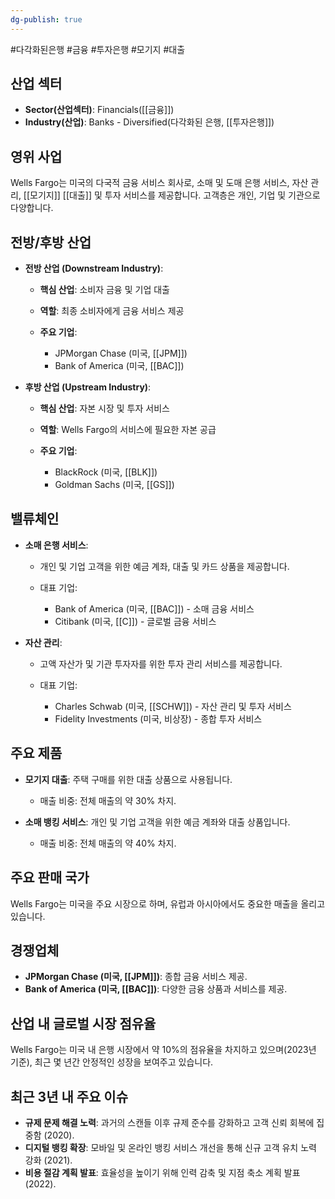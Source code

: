 ```yaml
---
dg-publish: true
---
```

#다각화된은행 #금융 #투자은행 #모기지 #대출

## 산업 섹터

- **Sector(산업섹터)**: Financials([[금융]])
- **Industry(산업)**: Banks - Diversified(다각화된 은행, [[투자은행]])

## 영위 사업

Wells Fargo는 미국의 다국적 금융 서비스 회사로, 소매 및 도매 은행 서비스, 자산 관리, [[모기지]] [[대출]] 및 투자 서비스를 제공합니다. 고객층은 개인, 기업 및 기관으로 다양합니다.

## 전방/후방 산업

- **전방 산업 (Downstream Industry)**:
    
    - **핵심 산업**: 소비자 금융 및 기업 대출
    - **역할**: 최종 소비자에게 금융 서비스 제공
    - **주요 기업**:
        
        - JPMorgan Chase (미국, [[JPM]])
        - Bank of America (미국, [[BAC]])

- **후방 산업 (Upstream Industry)**:
    
    - **핵심 산업**: 자본 시장 및 투자 서비스
    - **역할**: Wells Fargo의 서비스에 필요한 자본 공급
    - **주요 기업**:
        
        - BlackRock (미국, [[BLK]])
        - Goldman Sachs (미국, [[GS]])

## 밸류체인

- **소매 은행 서비스**:
    
    - 개인 및 기업 고객을 위한 예금 계좌, 대출 및 카드 상품을 제공합니다.
    - 대표 기업:
        
        - Bank of America (미국, [[BAC]]) - 소매 금융 서비스
        - Citibank (미국, [[C]]) - 글로벌 금융 서비스

- **자산 관리**:
    
    - 고액 자산가 및 기관 투자자를 위한 투자 관리 서비스를 제공합니다.
    - 대표 기업:
        
        - Charles Schwab (미국, [[SCHW]]) - 자산 관리 및 투자 서비스
        - Fidelity Investments (미국, 비상장) - 종합 투자 서비스


## 주요 제품

- **모기지 대출**: 주택 구매를 위한 대출 상품으로 사용됩니다.
    
    - 매출 비중: 전체 매출의 약 30% 차지.
    
- **소매 뱅킹 서비스**: 개인 및 기업 고객을 위한 예금 계좌와 대출 상품입니다.
    
    - 매출 비중: 전체 매출의 약 40% 차지.
    

## 주요 판매 국가

Wells Fargo는 미국을 주요 시장으로 하며, 유럽과 아시아에서도 중요한 매출을 올리고 있습니다.

## 경쟁업체

- **JPMorgan Chase (미국, [[JPM]])**: 종합 금융 서비스 제공.
- **Bank of America (미국, [[BAC]])**: 다양한 금융 상품과 서비스를 제공.

## 산업 내 글로벌 시장 점유율

Wells Fargo는 미국 내 은행 시장에서 약 10%의 점유율을 차지하고 있으며(2023년 기준), 최근 몇 년간 안정적인 성장을 보여주고 있습니다.

## 최근 3년 내 주요 이슈

- **규제 문제 해결 노력**: 과거의 스캔들 이후 규제 준수를 강화하고 고객 신뢰 회복에 집중함 (2020).
- **디지털 뱅킹 확장**: 모바일 및 온라인 뱅킹 서비스 개선을 통해 신규 고객 유치 노력 강화 (2021).
- **비용 절감 계획 발표**: 효율성을 높이기 위해 인력 감축 및 지점 축소 계획 발표 (2022).